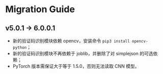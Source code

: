 Migration Guide
====================

v5.0.1 -> 6.0.0.1
------------------
- 新的验证码识别模块依赖 opencv，安装命令 `pip3 install opencv-python`；
- 新的验证码识别模块不再依赖于 joblib，并删除了对 simplejson 的可选依赖；
- PyTorch 版本需保证大于等于 1.5.0，否则无法读取 CNN 模型。
